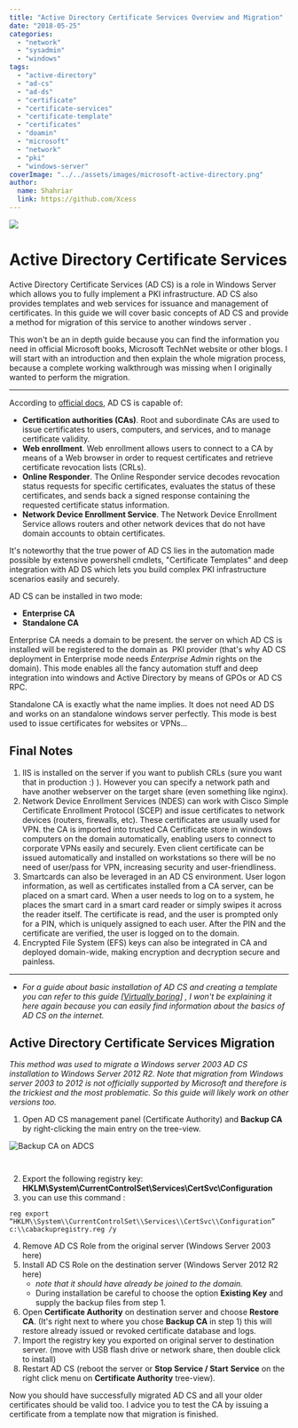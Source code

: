 ```yaml
---
title: "Active Directory Certificate Services Overview and Migration"
date: "2018-05-25"
categories: 
  - "network"
  - "sysadmin"
  - "windows"
tags: 
  - "active-directory"
  - "ad-cs"
  - "ad-ds"
  - "certificate"
  - "certificate-services"
  - "certificate-template"
  - "certificates"
  - "doamin"
  - "microsoft"
  - "network"
  - "pki"
  - "windows-server"
coverImage: "../../assets/images/microsoft-active-directory.png"
author:
  name: Shahriar
  link: https://github.com/Xcess
---
```


![](../../assets/images/microsoft-active-directory.png)

# Active Directory Certificate Services

Active Directory Certificate Services (AD CS) is a role in Windows Server which allows you to fully implement a PKI infrastructure. AD CS also provides templates and web services for issuance and management of certificates. In this guide we will cover basic concepts of AD CS and provide a method for migration of this service to another windows server .

This won't be an in depth guide because you can find the information you need in official Microsoft books, Microsoft TechNet website or other blogs. I will start with an introduction and then explain the whole migration process, because a complete working walkthrough was missing when I originally wanted to perform the migration.

* * *

According to [official docs](https://social.technet.microsoft.com/wiki/contents/articles/1137.active-directory-certificate-services-ad-cs-introduction.aspx), AD CS is capable of:

- **Certification authorities (CAs)**. Root and subordinate CAs are used to issue certificates to users, computers, and services, and to manage certificate validity.
- **Web enrollment**. Web enrollment allows users to connect to a CA by means of a Web browser in order to request certificates and retrieve certificate revocation lists (CRLs).
- **Online Responder**. The Online Responder service decodes revocation status requests for specific certificates, evaluates the status of these certificates, and sends back a signed response containing the requested certificate status information.
- **Network Device Enrollment Service**. The Network Device Enrollment Service allows routers and other network devices that do not have domain accounts to obtain certificates.

It's noteworthy that the true power of AD CS lies in the automation made possible by extensive powershell cmdlets, "Certificate Templates" and deep integration with AD DS which lets you build complex PKI infrastructure scenarios easily and securely.

AD CS can be installed in two mode:

- **Enterprise CA** 
- **Standalone CA**

Enterprise CA needs a domain to be present. the server on which AD CS is installed will be registered to the domain as  PKI provider (that's why AD CS deployment in Enterprise mode needs _Enterprise Admin_ rights on the domain). This mode enables all the fancy automation stuff and deep integration into windows and Active Directory by means of GPOs or AD CS RPC.

Standalone CA is exactly what the name implies. It does not need AD DS and works on an standalone windows server perfectly. This mode is best used to issue certificates for websites or VPNs...

## Final Notes

1. IIS is installed on the server if you want to publish CRLs (sure you want that in production :) ). However you can specify a network path and have another webserver on the target share (even something like nginx).
2. Network Device Enrollment Services (NDES) can work with Cisco Simple Certificate Enrollment Protocol (SCEP) and issue certificates to network devices (routers, firewalls, etc). These certificates are usually used for VPN. the CA is imported into trusted CA Certificate store in windows computers on the domain automatically, enabling users to connect to corporate VPNs easily and securely. Even client certificate can be issued automatically and installed on workstations so there will be no need of user/pass for VPN, increasing security and user-friendliness.
3. Smartcards can also be leveraged in an AD CS environment. User logon information, as well as certificates installed from a CA server, can be placed on a smart card. When a user needs to log on to a system, he places the smart card in a smart card reader or simply swipes it across the reader itself. The certificate is read, and the user is prompted only for a PIN, which is uniquely assigned to each user. After the PIN and the certificate are verified, the user is logged on to the domain.
4. Encrypted File System (EFS) keys can also be integrated in CA and deployed domain-wide, making encryption and decryption secure and painless.

* * *

- _For a guide about basic installation of AD CS and creating a template you can refer to this guide \[[Virtually boring](https://www.virtuallyboring.com/setup-microsoft-active-directory-certificate-services-ad-cs/)\] , I won't be explaining it here again because you can easily find information about the basics of AD CS on the internet._

## Active Directory Certificate Services Migration

_This method was used to migrate a Windows server 2003 AD CS installation to Windows Server 2012 R2. Note that migration from Windows server 2003 to 2012 is not officially supported by Microsoft and therefore is the trickiest and the most problematic. So this guide will likely work on other versions too._

1. Open AD CS management panel (Certificate Authority) and **Backup CA** by right-clicking the main entry on the tree-view.
    
![Backup CA on ADCS](../../assets/images/backup-ca-01.jpg)
    
     
2. Export the following registry key: ****HKLM\\System\\CurrentControlSet\\Services\\CertSvc\\Configuration****
3. you can use this command : 

```
reg export “HKLM\\System\\CurrentControlSet\\Services\\CertSvc\\Configuration” c:\\cabackupregistry.reg /y
```

4. Remove AD CS Role from the original server (Windows Server 2003 here)
5. Install AD CS Role on the destination server (Windows Server 2012 R2 here)
    - _note that it should have already be joined to the domain._
    - During installation be careful to choose the option **Existing Key** and supply the backup files from step 1.
6. Open **Certificate Authority** on destination server and choose **Restore CA**. (It's right next to where you chose **Backup CA** in step 1) this will restore already issued or revoked certificate database and logs.
7. Import the registry key you exported on original server to destination server. (move with USB flash drive or network share, then double click to install)
8. Restart AD CS (reboot the server or **Stop Service / Start** **Service** on the right click menu on **Certificate Authority** tree-view).

Now you should have successfully migrated AD CS and all your older certificates should be valid too. I advice you to test the CA by issuing a certificate from a template now that migration is finished.
